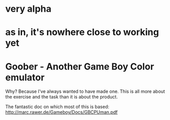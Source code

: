 # very alpha
# as in, it's nowhere close to working yet

# Goober - Another Game Boy Color emulator

Why? Because I've always wanted to have made one. This is all more about the exercise and the task than it is about the product.

The fantastic doc on which most of this is based: http://marc.rawer.de/Gameboy/Docs/GBCPUman.pdf
